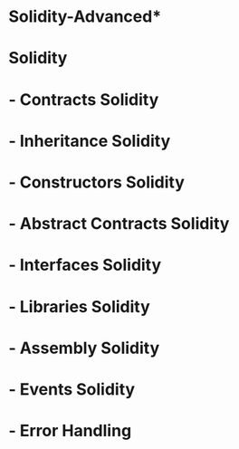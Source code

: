 # ******Solidity-Advanced*******
# Solidity 
# - Contracts Solidity 
# - Inheritance Solidity 
# - Constructors Solidity 
# - Abstract Contracts Solidity 
# - Interfaces Solidity 
# - Libraries Solidity 
# - Assembly Solidity 
# - Events Solidity 
# - Error Handling

